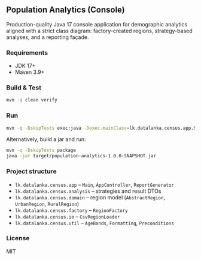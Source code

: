 ## Population Analytics (Console)

Production-quality Java 17 console application for demographic analytics aligned with a strict class diagram: factory-created regions, strategy-based analyses, and a reporting façade.

### Requirements
- JDK 17+
- Maven 3.9+

### Build & Test
```bash
mvn -q clean verify
```

### Run
```bash
mvn -q -DskipTests exec:java -Dexec.mainClass=lk.datalanka.census.app.Main
```

Alternatively, build a jar and run:
```bash
mvn -q -DskipTests package
java -jar target/population-analytics-1.0.0-SNAPSHOT.jar
```

### Project structure
- `lk.datalanka.census.app` – `Main`, `AppController`, `ReportGenerator`
- `lk.datalanka.census.analysis` – strategies and result DTOs
- `lk.datalanka.census.domain` – region model (`AbstractRegion`, `UrbanRegion`, `RuralRegion`)
- `lk.datalanka.census.factory` – `RegionFactory`
- `lk.datalanka.census.io` – `CsvRegionLoader`
- `lk.datalanka.census.util` – `AgeBands`, `Formatting`, `Preconditions`

### License
MIT



